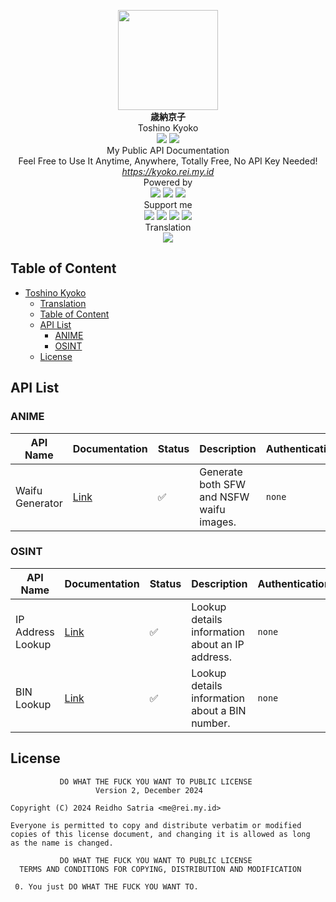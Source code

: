 <p id="kyoko" align="center">
<img src="https://i.ibb.co/ydWTXyD/kyoko.png" width="160"/><br/>
<b>歳納京子</b><br/>
Toshino Kyoko<br/>
<img src="https://img.shields.io/badge/LICENE-WTFPL-ebcb8b?style=flat-square"/> <img src="https://img.shields.io/badge/VERSION-1.0.0-a3be8c?style=flat-square"/><br/>
My Public API Documentation<br/>
Feel Free to Use It Anytime, Anywhere, Totally Free, No API Key Needed!<br/>
<u><i>https://kyoko.rei.my.id</i></u>
<br/>
Powered by<br/>
<img src="https://img.shields.io/badge/GO-1.20.10-88C0D0?style=flat-square"/> <img src="https://img.shields.io/badge/FIBER-2.52.2-81A1C1?style=flat-square"/> <img src="https://img.shields.io/badge/FASTHTTP-1.52.0-5E81AC?style=flat-square"/>
<br/>
Support me<br/>
<a href="https://paypal.me/elliottophellia"><img src="https://img.shields.io/badge/PAYPAL-5E81AC?style=flat-square"/></a> <a href="https://saweria.co/elliottophellia"><img src="https://img.shields.io/badge/SAWERIA-EBCB8B?style=flat-square"/></a> <a href="https://ko-fi.com/elliottophellia"><img src="https://img.shields.io/badge/KOFI-D08770?style=flat-square"/></a> <a href="https://trakteer.id/elliottophellia"><img src="https://img.shields.io/badge/TRAKTEER-BF616A?style=flat-square"/></a>
<br/>
Translation<br/>
<img src="https://img.shields.io/badge/INDONESIA-555555.svg?logo=data:image/svg%2bxml;base64,PHN2ZyB4bWxucz0iaHR0cDovL3d3dy53My5vcmcvMjAwMC9zdmciIHZpZXdCb3g9IjAgMCAzIDIiPjxwYXRoIGZpbGw9IiNmZmYiIGQ9Ik0wIDBoM3YySDB6Ii8+PHBhdGggZmlsbD0icmVkIiBkPSJNMCAwaDN2MUgweiIvPjwvc3ZnPg==&style=flat-square"/> 
<br/>
</p>


## Table of Content

<!-- TOC START -->

- [Toshino Kyoko](#kyoko)
  - [Translation](#kyoko)
  - [Table of Content](#table-of-content)
  - [API List](#api-list)
    - [ANIME](#anime)
    - [OSINT](#anime)
  - [License](#license)

<!-- TOC END -->

## API List

<!-- API START -->

### ANIME

| API Name                   | Documentation                                                                                       | Status | Description                                               | Authentication | Limitation  |
| -------------------------- | --------------------------------------------------------------------------------------------------- | ------ | --------------------------------------------------------- | -------------- | ----------- |
| Waifu Generator            | [Link](https://github.com/elliottophellia/kyoko/blob/master/docs/ANIME/WAIFU-Generator/README.md)   | ✅     | Generate both SFW and NSFW waifu images.                  | `none`        | 50/1min     |

### OSINT

| API Name                   | Documentation                                                                                       | Status | Description                                               | Authentication | Limitation  |
| -------------------------- | --------------------------------------------------------------------------------------------------- | ------ | --------------------------------------------------------- | -------------- | ----------- |
| IP Address Lookup          | [Link](https://github.com/elliottophellia/kyoko/blob/master/docs/OSINT/IP-Address-Lookup/README.md) | ✅     | Lookup details information about an IP address.           | `none`        | 50/1min     |
| BIN Lookup                 | [Link](https://github.com/elliottophellia/kyoko/blob/master/docs/OSINT/BIN-Lookup/README.md)        | ✅     | Lookup details information about a BIN number.            | `none`        | 50/1min     |

<!-- API END -->

## License

```
           DO WHAT THE FUCK YOU WANT TO PUBLIC LICENSE
                   Version 2, December 2024
 
Copyright (C) 2024 Reidho Satria <me@rei.my.id>

Everyone is permitted to copy and distribute verbatim or modified
copies of this license document, and changing it is allowed as long
as the name is changed.
 
           DO WHAT THE FUCK YOU WANT TO PUBLIC LICENSE
  TERMS AND CONDITIONS FOR COPYING, DISTRIBUTION AND MODIFICATION

 0. You just DO WHAT THE FUCK YOU WANT TO.
```